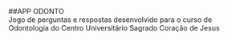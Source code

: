 ##APP ODONTO  
Jogo de perguntas e respostas desenvolvido para o curso de  
Odontologia do Centro Universitário Sagrado Coração de Jesus  
